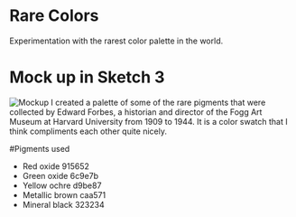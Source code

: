 # Rare Colors
Experimentation with the rarest color palette in the world.

# Mock up in Sketch 3
![Mockup](https://cloud.githubusercontent.com/assets/12878793/15624230/e37c1c3c-2436-11e6-85d5-8b83864cae12.png)
I created a palette of some of the rare pigments that were collected by Edward Forbes, a historian and director of the Fogg Art Museum at Harvard University from 1909 to 1944. It is a color swatch that I think compliments each other quite nicely.

#Pigments used
- Red oxide 915652
- Green oxide 6c9e7b
- Yellow ochre d9be87
- Metallic brown caa571
- Mineral black 323234
